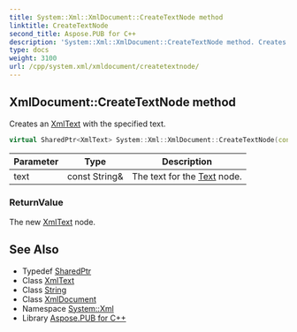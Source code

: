 ```yaml
---
title: System::Xml::XmlDocument::CreateTextNode method
linktitle: CreateTextNode
second_title: Aspose.PUB for C++
description: 'System::Xml::XmlDocument::CreateTextNode method. Creates an XmlText with the specified text in C++.'
type: docs
weight: 3100
url: /cpp/system.xml/xmldocument/createtextnode/
---
```

## XmlDocument::CreateTextNode method


Creates an [XmlText](../../xmltext/) with the specified text.

```cpp
virtual SharedPtr<XmlText> System::Xml::XmlDocument::CreateTextNode(const String &text)
```


| Parameter | Type | Description |
| --- | --- | --- |
| text | const String\& | The text for the [Text](../../../system.text/) node. |

### ReturnValue

The new [XmlText](../../xmltext/) node.

## See Also

* Typedef [SharedPtr](../../../system/sharedptr/)
* Class [XmlText](../../xmltext/)
* Class [String](../../../system/string/)
* Class [XmlDocument](../)
* Namespace [System::Xml](../../)
* Library [Aspose.PUB for C++](../../../)
